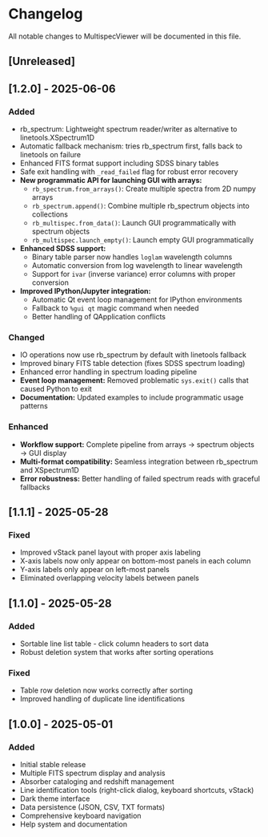 # Changelog
All notable changes to MultispecViewer will be documented in this file.

## [Unreleased]

## [1.2.0] - 2025-06-06
### Added
- rb_spectrum: Lightweight spectrum reader/writer as alternative to linetools.XSpectrum1D
- Automatic fallback mechanism: tries rb_spectrum first, falls back to linetools on failure
- Enhanced FITS format support including SDSS binary tables
- Safe exit handling with `_read_failed` flag for robust error recovery
- **New programmatic API for launching GUI with arrays:**
  - `rb_spectrum.from_arrays()`: Create multiple spectra from 2D numpy arrays
  - `rb_spectrum.append()`: Combine multiple rb_spectrum objects into collections
  - `rb_multispec.from_data()`: Launch GUI programmatically with spectrum objects
  - `rb_multispec.launch_empty()`: Launch empty GUI programmatically
- **Enhanced SDSS support:**
  - Binary table parser now handles `loglam` wavelength columns
  - Automatic conversion from log wavelength to linear wavelength
  - Support for `ivar` (inverse variance) error columns with proper conversion
- **Improved IPython/Jupyter integration:**
  - Automatic Qt event loop management for IPython environments
  - Fallback to `%gui qt` magic command when needed
  - Better handling of QApplication conflicts

### Changed
- IO operations now use rb_spectrum by default with linetools fallback
- Improved binary FITS table detection (fixes SDSS spectrum loading)
- Enhanced error handling in spectrum loading pipeline
- **Event loop management:** Removed problematic `sys.exit()` calls that caused Python to exit
- **Documentation:** Updated examples to include programmatic usage patterns

### Enhanced
- **Workflow support:** Complete pipeline from arrays → spectrum objects → GUI display
- **Multi-format compatibility:** Seamless integration between rb_spectrum and XSpectrum1D
- **Error robustness:** Better handling of failed spectrum reads with graceful fallbacks

## [1.1.1] - 2025-05-28
### Fixed
- Improved vStack panel layout with proper axis labeling
- X-axis labels now only appear on bottom-most panels in each column
- Y-axis labels only appear on left-most panels
- Eliminated overlapping velocity labels between panels

## [1.1.0] - 2025-05-28
### Added
- Sortable line list table - click column headers to sort data
- Robust deletion system that works after sorting operations

### Fixed
- Table row deletion now works correctly after sorting
- Improved handling of duplicate line identifications

## [1.0.0] - 2025-05-01
### Added
- Initial stable release
- Multiple FITS spectrum display and analysis
- Absorber cataloging and redshift management
- Line identification tools (right-click dialog, keyboard shortcuts, vStack)
- Dark theme interface
- Data persistence (JSON, CSV, TXT formats)
- Comprehensive keyboard navigation
- Help system and documentation